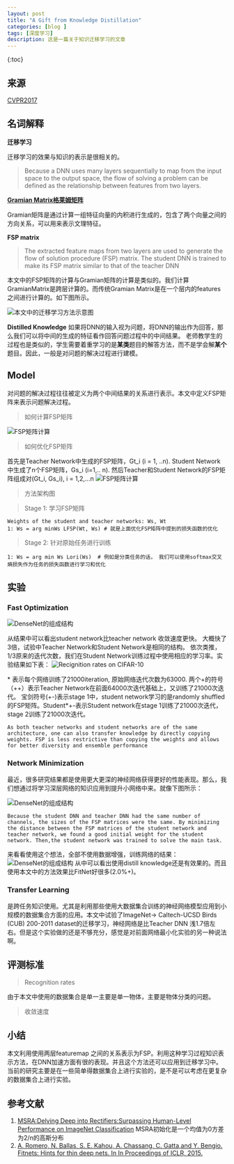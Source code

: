 ```yaml
---
layout: post
title: "A Gift from Knowledge Distillation"
categories: [blog ]
tags: [深度学习]
description: 这是一篇关于知识迁移学习的文章
---
```

{:toc}

## 来源

[CVPR2017](https://cgv.kaist.ac.kr/sigmi/data/CVPR2017.pdf)

## 名词解释

**迁移学习**

迁移学习的效果与知识的表示是很相关的。

> Because a DNN uses many layers sequentially to map from the input space to the output space, the flow of solving a problem can be defined as the relationship between features from two layers.

[**Gramian Matrix格莱姆矩阵**](https://en.wikipedia.org/wiki/Gramian_matrix)

Gramian矩阵是通过计算一组特征向量的内积进行生成的，包含了两个向量之间的方向关系，可以用来表示文理特征。

**FSP matrix**

> The extracted feature maps from two layers are used to generate the flow of solution procedure (FSP) matrix. The student DNN is trained to make its FSP matrix similar to that of the teacher DNN

本文中的FSP矩阵的计算与Gramian矩阵的计算是类似的。我们计算GramianMatrix是跨层计算的。而传统Gramian Matrix是在一个层内的features之间进行计算的。如下图所示。

![本文中的迁移学习方法示意图](https://cwlseu.github.io/images/cvpr2017/kd/method.JPG)

**Distilled Knowledge**
如果将DNN的输入视为问题，将DNN的输出作为回答，那么我们可以将中间的生成的特征看作回答问题过程中的中间结果。
老师教学生的过程也是类似的，学生需要着重学习的是**某类**题目的解答方法，而不是学会解**某个**题目。因此，一般是对问题的解决过程进行建模。

## Model
对问题的解决过程往往被定义为两个中间结果的关系进行表示。本文中定义FSP矩阵来表示问题解决过程。
> 如何计算FSP矩阵

![FSP矩阵计算](https://cwlseu.github.io/images/cvpr2017/kd/FSP.JPG)

> 如何优化FSP矩阵

首先是Teacher Network中生成的FSP矩阵，Gt_i (i = 1, ..n). Student Network 中生成了n个FSP矩阵，Gs_i (i=1,.. n). 然后Teacher和Student Network的FSP矩阵组成对(Gt_i, Gs_i), i = 1,2,...n
![FSP矩阵计算](https://cwlseu.github.io/images/cvpr2017/kd/Loss.JPG)

> 方法架构图

> Stage 1: 学习FSP矩阵

    Weights of the student and teacher networks: Ws, Wt
    1: Ws = arg minWs LFSP(Wt, Ws) # 就是上面优化FSP矩阵中提到的损失函数的优化

> Stage 2: 针对原始任务进行训练

    1: Ws = arg min Ws Lori(Ws)  # 例如是分类任务的话， 我们可以使用softmax交叉熵损失作为任务的损失函数进行学习和优化

## 实验

### **Fast Optimization**
![DenseNet的组成结构](https://cwlseu.github.io/images/cvpr2017/kd/Fast.JPG)

从结果中可以看出student network比teacher network 收敛速度更快。 大概快了3倍，试验中Teacher Network和Student Network是相同的结构。
依次类推，1/3原来的迭代次数，我们在Student Network训练过程中使用相应的学习率。实验结果如下表：
![Recignition rates on CIFAR-10](https://cwlseu.github.io/images/cvpr2017/kd/Table1.JPG)

\* 表示每个网络训练了21000iteration, 原始网络迭代次数为63000.
两个+的符号（++）表示Teacher Network在前面64000次迭代基础上，又训练了21000次迭代。
宝剑符号(+-)表示stage 1中，student network学习的是randomly shuffled 的FSP矩阵。Student*+-表示Student network在stage 1训练了21000次迭代，stage 2训练了21000次迭代。

    As both teacher networks and student networks are of the same architecture, one can also transfer knowledge by directly copying weights. FSP is less restrictive than copying the weights and allows for better diversity and ensemble performance

###  **Network Minimization**
最近，很多研究结果都是使用更大更深的神经网络获得更好的性能表现。那么，我们想通过将学习深层网络的知识应用到提升小网络中来。就像下图所示：

![DenseNet的组成结构](https://cwlseu.github.io/images/cvpr2017/kd/arch.JPG)

    Because the student DNN and teacher DNN had the same number of channels, the sizes of the FSP matrices were the same. By minimizing the distance between the FSP matrices of the student network and teacher network, we found a good initial weight for the student network. Then,the student network was trained to solve the main task.

来看看使用这个想法，全部不使用数据增强，训练网络的结果：
![DenseNet的组成结构](https://cwlseu.github.io/images/cvpr2017/kd/Table4.JPG)
从中可以看出使用distill knowledge还是有效果的。而且使用本文中的方法效果比FitNet好很多(2.0%+)。

###  **Transfer Learning**
是跨任务知识使用。尤其是利用那些使用大数据集合训练的神经网络模型应用到小规模的数据集合方面的应用。本文中试验了ImageNet-> Caltech-UCSD Birds (CUB) 200-2011 dataset的迁移学习，神经网络是比Teacher DNN 浅1.7倍左右。但是这个实验做的还是不够充分，感觉是对前面网络最小化实验的另一种说法啊。

## 评测标准
>Recognition rates

由于本文中使用的数据集合是单一主要是单一物体，主要是物体分类的问题。

>收敛速度

## 小结
本文利用使用两层featuremap 之间的关系表示为FSP。利用这种学习过程知识表示方法，在DNN加速方面有很的表现。并且这个方法还可以应用到迁移学习中。当前的研究主要是在一些简单得数据集合上进行实验的，是不是可以考虑在更复杂的数据集合上进行实验。

## 参考文献

1. [MSRA:Delving Deep into Rectifiers:Surpassing Human-Level Performance on ImageNet Classification](http://blog.csdn.net/shuzfan/article/details/51347572)
 MSRA初始化是一个均值为0方差为2/n的高斯分布
2. [A. Romero, N. Ballas, S. E. Kahou, A. Chassang, C. Gatta,and Y. Bengio. Fitnets: Hints for thin deep nets. In In Proceedings of ICLR, 2015.](https://arxiv.org/abs/1412.6550)